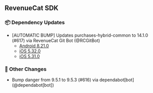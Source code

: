 ## RevenueCat SDK
### 📦 Dependency Updates
* [AUTOMATIC BUMP] Updates purchases-hybrid-common to 14.1.0 (#617) via RevenueCat Git Bot (@RCGitBot)
  * [Android 8.21.0](https://github.com/RevenueCat/purchases-android/releases/tag/8.21.0)
  * [iOS 5.32.0](https://github.com/RevenueCat/purchases-ios/releases/tag/5.32.0)
  * [iOS 5.31.0](https://github.com/RevenueCat/purchases-ios/releases/tag/5.31.0)

### 🔄 Other Changes
* Bump danger from 9.5.1 to 9.5.3 (#616) via dependabot[bot] (@dependabot[bot])
